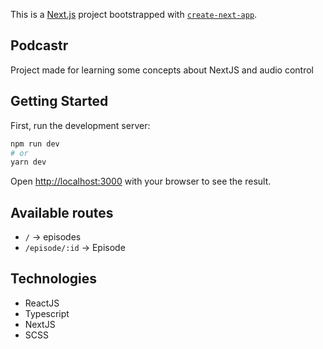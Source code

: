 This is a [Next.js](https://nextjs.org/) project bootstrapped with [`create-next-app`](https://github.com/vercel/next.js/tree/canary/packages/create-next-app).

## Podcastr
Project made for learning some concepts about NextJS and audio control

## Getting Started

First, run the development server:

```bash
npm run dev
# or
yarn dev
```

Open [http://localhost:3000](http://localhost:3000) with your browser to see the result.

## Available routes
- ```/``` -> episodes
- ```/episode/:id``` -> Episode

## Technologies
- ReactJS
- Typescript
- NextJS
- SCSS
